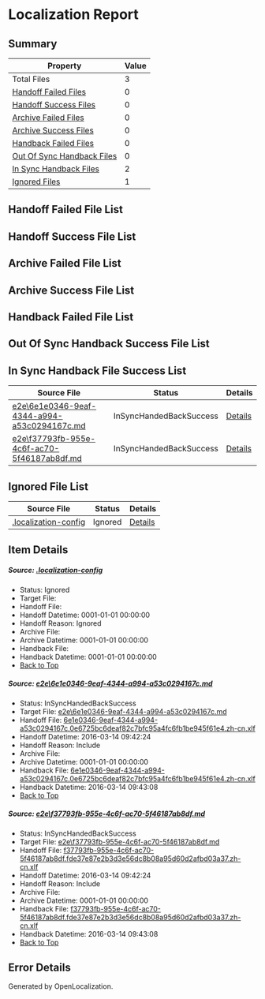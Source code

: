 # <a name='report-top'></a> Localization Report

## Summary
 Property | Value 
 -------- | ----- 
 Total Files | 3
[ Handoff Failed Files ](#handoff-failed-list)| 0
[ Handoff Success Files ](#handoff-success-list)| 0
[ Archive Failed Files ](#archive-failed-list)| 0
[ Archive Success Files ](#archive-success-list)| 0
[ Handback Failed Files ](#handback-failed-list)| 0
[ Out Of Sync Handback Files ](#outofsync-handback-success-list)| 0
[ In Sync Handback Files ](#insync-handback-success-list)| 2
[ Ignored Files ](#ignored-list)| 1

## <a name='handoff-failed-list'></a> Handoff Failed File List

## <a name='handoff-success-list'></a> Handoff Success File List

## <a name='archive-failed-list'></a> Archive Failed File List

## <a name='archive-success-list'></a> Archive Success File List

## <a name='handback-failed-list'></a> Handback Failed File List

## <a name='outofsync-handback-success-list'></a> Out Of Sync Handback Success File List

## <a name='insync-handback-success-list'></a> In Sync Handback File Success List
 Source File | Status | Details 
 ----------- | ------ | ------- 
 [e2e\6e1e0346-9eaf-4344-a994-a53c0294167c.md](https://github.com/OpenLocalizationTest/oltest/blob/633b24567c09d380ffeeac20bff3e2d73abbaac6/e2e/6e1e0346-9eaf-4344-a994-a53c0294167c.md) | InSyncHandedBackSuccess | [Details](#3d289ec4f241fc9439c0099ebc06fdc649eba7e81)
 [e2e\f37793fb-955e-4c6f-ac70-5f46187ab8df.md](https://github.com/OpenLocalizationTest/oltest/blob/633b24567c09d380ffeeac20bff3e2d73abbaac6/e2e/f37793fb-955e-4c6f-ac70-5f46187ab8df.md) | InSyncHandedBackSuccess | [Details](#d97936aac07c7d59fc30be447a2740b54fb29a3d2)

## <a name='ignored-list'></a> Ignored File List
 Source File | Status | Details 
 ----------- | ------ | ------- 
 [.localization-config](https://github.com/OpenLocalizationTest/oltest/blob/633b24567c09d380ffeeac20bff3e2d73abbaac6/.localization-config) | Ignored | [Details](#66aca4b1c2f43b14ec41e0e427345df94af1d5e10)

## Item Details
##### <a name='66aca4b1c2f43b14ec41e0e427345df94af1d5e10'></a> Source: [.localization-config](https://github.com/OpenLocalizationTest/oltest/blob/633b24567c09d380ffeeac20bff3e2d73abbaac6/.localization-config)
* Status: Ignored
* Target File: 
* Handoff File: 
* Handoff Datetime: 0001-01-01 00:00:00
* Handoff Reason: Ignored
* Archive File: 
* Archive Datetime: 0001-01-01 00:00:00
* Handback File: 
* Handback Datetime: 0001-01-01 00:00:00
* [Back to Top](#report-top)

##### <a name='3d289ec4f241fc9439c0099ebc06fdc649eba7e81'></a> Source: [e2e\6e1e0346-9eaf-4344-a994-a53c0294167c.md](https://github.com/OpenLocalizationTest/oltest/blob/633b24567c09d380ffeeac20bff3e2d73abbaac6/e2e/6e1e0346-9eaf-4344-a994-a53c0294167c.md)
* Status: InSyncHandedBackSuccess
* Target File: [e2e\6e1e0346-9eaf-4344-a994-a53c0294167c.md](https://github.com/OpenLocalizationTestOrg/oltest.zh-cn/blob/db8fe329d877cce488fb6003103d7d9a77588fc8/e2e/6e1e0346-9eaf-4344-a994-a53c0294167c.md)
* Handoff File: [6e1e0346-9eaf-4344-a994-a53c0294167c.0e6725bc6deaf82c7bfc95a4fc6fb1be945f61e4.zh-cn.xlf](https://github.com/OpenLocalizationTestOrg/olhandoff/blob/6e64b103b9750747d40696cb9561844ae5b55365/ol-handoff/OpenLocalizationTestOrg/oltest.zh-cn/yuwzho/ht/6e1e0346-9eaf-4344-a994-a53c0294167c.0e6725bc6deaf82c7bfc95a4fc6fb1be945f61e4.zh-cn.xlf)
* Handoff Datetime: 2016-03-14 09:42:24
* Handoff Reason: Include
* Archive File: 
* Archive Datetime: 0001-01-01 00:00:00
* Handback File: [6e1e0346-9eaf-4344-a994-a53c0294167c.0e6725bc6deaf82c7bfc95a4fc6fb1be945f61e4.zh-cn.xlf](https://github.com/OpenLocalizationTestOrg/olhandback/blob/86c7e49a8223b14c8d065c1d82d5a6456832ddb6/ol-handback/OpenLocalizationTestOrg/oltest.zh-cn/yuwzho/ht/6e1e0346-9eaf-4344-a994-a53c0294167c.0e6725bc6deaf82c7bfc95a4fc6fb1be945f61e4.zh-cn.xlf)
* Handback Datetime: 2016-03-14 09:43:08
* [Back to Top](#report-top)

##### <a name='d97936aac07c7d59fc30be447a2740b54fb29a3d2'></a> Source: [e2e\f37793fb-955e-4c6f-ac70-5f46187ab8df.md](https://github.com/OpenLocalizationTest/oltest/blob/633b24567c09d380ffeeac20bff3e2d73abbaac6/e2e/f37793fb-955e-4c6f-ac70-5f46187ab8df.md)
* Status: InSyncHandedBackSuccess
* Target File: [e2e\f37793fb-955e-4c6f-ac70-5f46187ab8df.md](https://github.com/OpenLocalizationTestOrg/oltest.zh-cn/blob/db8fe329d877cce488fb6003103d7d9a77588fc8/e2e/f37793fb-955e-4c6f-ac70-5f46187ab8df.md)
* Handoff File: [f37793fb-955e-4c6f-ac70-5f46187ab8df.fde37e87e2b3d3e56dc8b08a95d60d2afbd03a37.zh-cn.xlf](https://github.com/OpenLocalizationTestOrg/olhandoff/blob/6e64b103b9750747d40696cb9561844ae5b55365/ol-handoff/OpenLocalizationTestOrg/oltest.zh-cn/yuwzho/ht/f37793fb-955e-4c6f-ac70-5f46187ab8df.fde37e87e2b3d3e56dc8b08a95d60d2afbd03a37.zh-cn.xlf)
* Handoff Datetime: 2016-03-14 09:42:24
* Handoff Reason: Include
* Archive File: 
* Archive Datetime: 0001-01-01 00:00:00
* Handback File: [f37793fb-955e-4c6f-ac70-5f46187ab8df.fde37e87e2b3d3e56dc8b08a95d60d2afbd03a37.zh-cn.xlf](https://github.com/OpenLocalizationTestOrg/olhandback/blob/86c7e49a8223b14c8d065c1d82d5a6456832ddb6/ol-handback/OpenLocalizationTestOrg/oltest.zh-cn/yuwzho/ht/f37793fb-955e-4c6f-ac70-5f46187ab8df.fde37e87e2b3d3e56dc8b08a95d60d2afbd03a37.zh-cn.xlf)
* Handback Datetime: 2016-03-14 09:43:08
* [Back to Top](#report-top)


## Error Details

Generated by OpenLocalization.
